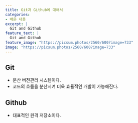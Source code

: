 ```yaml
---
title: Git과 Github에 대해서
categories:
- 배운 내용
excerpt: |
  Git and Github
feature_text: |
  Git and Github
feature_image: "https://picsum.photos/2560/600?image=733"
image: "https://picsum.photos/2560/600?image=733"
---
```


## Git
- 분산 버전관리 시스템이다.
- 코드의 흐름을 분산시켜 더욱 효율적인 개발이 가능해진다.

## Github
- 대표적인 원격 저장소이다.